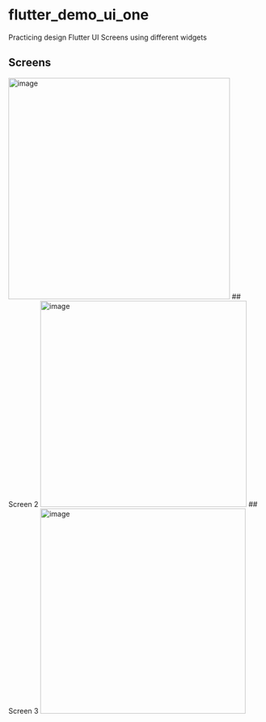 # flutter_demo_ui_one

Practicing design Flutter UI Screens using different widgets

## Screens
<img width="438" alt="image" src="https://github.com/user-attachments/assets/fb34d9cd-c388-41a3-9187-43345fde1db1" />
## Screen 2
<img width="408" alt="image" src="https://github.com/user-attachments/assets/a2249b21-e2f5-4363-876a-1b62261d79fc" />
## Screen 3
<img width="406" alt="image" src="https://github.com/user-attachments/assets/889a8099-ad4f-4b70-8956-f32f83faf176" />








